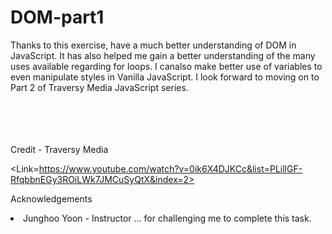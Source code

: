 # DOM-part1

Thanks to this exercise, have a much better understanding of DOM in 
JavaScript.  It has also helped me gain a better understanding of 
the many uses available regarding for loops. I canalso make better use 
of variables to even manipulate styles in Vanilla JavaScript.   I look 
forward to moving on to Part 2 of Traversy Media JavaScript series.  

<br><br>
<br><br>
Credit - Traversy Media 


<Link=https://www.youtube.com/watch?v=0ik6X4DJKCc&list=PLillGF-RfqbbnEGy3ROiLWk7JMCuSyQtX&index=2>


Acknowledgements
<li> Junghoo Yoon - Instructor ... for challenging me to complete this task.  


